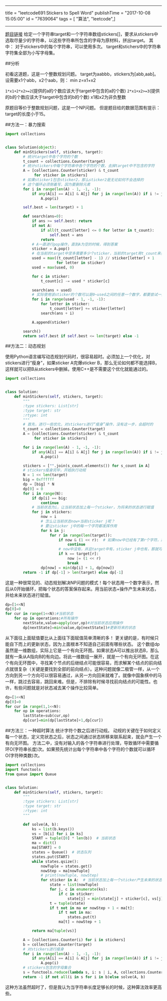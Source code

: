 ------------------
title = "leetcode691:Stickers to Spell Word"
publishTime = "2017-10-08 15:05:00"
id = "7639064"
tags = [ "算法", "leetcode",]

--------------

[题目链接](https://leetcode.com/problems/stickers-to-spell-word/description/)
给定一个字符串target和一个字符串数组stickers[]，要求从stickers中选取尽量少的字符串，以这些字符串所包含的字母为原材料，拼出target。
其中：
对于stickers中的每个字符串，可以使用多次。
target和stichers中的字符串字符集全部为小写字母集。

##分析

初看这道题，这是一个整数规划问题。
target为aabbb，stickers为[abb,aab]。
设需要x1个abb，x2个aab，则：
min z=x1+x2

`1*x1+2*x2>=2`(提供的a的个数应该大于target中包含的a的个数)
`2*x1+x2>=3`(提供的b的个数应该大于target中包含的b的个数)
x1和x2为非负整数

原题目等价于整数规划问题，这是一个NP问题。
但是题目给的数据范围有提示：target的长度小于15。

##方法一：暴力搜索
```python
import collections


class Solution(object):
    def minStickers(self, stickers, target):
        # 统计target中各个字符的个数
        t_count = collections.Counter(target)
        # 统计stickers中每个字符串中各个字符的个数，去掉target中不包含的字符
        A = [collections.Counter(sticker) & t_count
             for sticker in stickers]
        # 如果sticker1包含sticker2，那么sticker2是无论如何不会选择的
        # 这个循环必须倒着写，因为要删除元素
        for i in range(len(A) - 1, -1, -1):
            if any(A[i] == A[i] & A[j] for j in range(len(A)) if i != j):
                A.pop(i)

        self.best = len(target) + 1

        def search(ans=0):
            if ans >= self.best: return
            if not A:
                if all(t_count[letter] <= 0 for letter in t_count):
                    self.best = ans
                return
            # A一直进行pop操作，直到A为空的时候，得到答案
            sticker = A.pop()
            # 在当前的target中至多需要多少个sticker，当前的target用t_count来表示
            used = max((t_count[letter] - 1) // sticker[letter] + 1
                       for letter in sticker)
            used = max(used, 0)

            for c in sticker:
                t_count[c] -= used * sticker[c]

            search(ans + used)
            # 实际使用该sticker的个数可以是0~used之间的任意一个数字，都要尝试一遍
            for i in range(used - 1, -1, -1):
                for letter in sticker:
                    t_count[letter] += sticker[letter]
                search(ans + i)

            A.append(sticker)

        search()
        return self.best if self.best <= len(target) else -1


```
##方法二：动态规划

使用Python语言编写动态规划代码时，很容易超时。必须加上一个优化，对stickers进行“瘦身”，如果sticker A完爆sticker B，那么无论如何都不能选择B，这样就可以把B从stickers中删掉。使用C++是不需要这个优化就能通过的。

```python
import collections


class Solution:
    def minStickers(self, stickers, target):
        """
        :type stickers: List[str]
        :type target: str
        :rtype: int
        """
        # 首先，进行一些优化，对stickers进行“瘦身”操作，没有这一步，会超时的
        t_count = collections.Counter(target)
        A = [collections.Counter(sticker) & t_count
             for sticker in stickers]

        for i in range(len(A) - 1, -1, -1):
            if any(A[i] == A[i] & A[j] for j in range(len(A)) if i != j):
                A.pop(i)

        stickers = ["".join(s_count.elements()) for s_count in A]
        # stickers瘦身完毕，开始执行动规
        N = 1 << len(target)
        big = 0xffffff
        dp = [big] * N
        dp[0] = 0
        for i in range(N):
            if dp[i] == big:
                continue
            # 当前状态为i，让当前状态加上每一个sticker，为将来的状态进行赋值
            for j in stickers:
                now = i
                # 怎么让当前状态now+当前sticker j呢？
                # 要让sticker j中的每一个字符都发挥作用
                for k in j:
                    for r in range(len(target)):
                        if now & (1 << r):  # 如果now中已经有了第r个字符，那就不需要了
                            continue
                        # now中没有，并且target中有，sticker j中也有，那就可以应用字符k了
                        if k == target[r]:
                            now |= (1 << r)
                            break
                dp[now] = min(dp[i] + 1, dp[now])
        return -1 if dp[-1] > len(target) else dp[-1]

```

这是一种很常见的、动态规划解决NP问题的模式！每个状态用一个数字表示，然后从0开始循环，把每个状态的答案保存起来。用当前状态+操作产生未来状态，并给未来状态进行赋值。
```python
dp=[1<<N]
dp[0]=0
for cur in range(1<<N):#当前状态
    for op in operations:#所有操作
        nextState,value=apply(cur,op)#对当前状态应用操作
        dp[nextState]=min(value,dp[nextState])#更新将来的状态

```

从下面往上面赋值要比从上面往下面赋值简单清晰的多！
更关键的是，有时候只能自下而上的更新状态，因为上面根本不知道自己前面有哪些状态。
这个数组dp虽然是一维数组，实际上它是一个有向无环图。如果状态A可以推出状态B，那么就有一条从A指向B的有向边。将此一维数组一展开，就是一个有向无环图。在这个有向无环图中，寻找某个节点的后继结点可能很容易，而求解某个结点的前向结点就很复杂（关键是要找到全部的前向结点）。这种问题就像二极管一样，从一个方向到另一个方向可以很容易通过，从另一方向回来就难了。就像中国象棋中的马一样，跳过去容易，跳回来难。但是，不排除有时候寻找前向结点的可能性。也许，有些问题就是对状态减去某个操作比较简单。
```python
dp=[1<<N]
dp[0]=0 
for cur in range(1,1<<N):
    for op in operations:
        lastState=sub(cur,op)
        dp[cur]=min(dp[lastState]+1,dp[cur])
```

##方法三：一种超时算法
统计字符个数之后进行动规。
动规的关键在于如何定义每一个状态，定义完状态之后，状态之间通过状态转移来联系起来，就会产生一个有向无环图。
方法二中，没有对输入的各个字符串进行处理，导致循环中需要循环O(字符串长度)次。如果预先统计出每个字符串中各个字符的个数就可以循环O(字符种类数)次。
```python
import collections
import functools
from queue import Queue


class Solution:
    def minStickers(self, stickers, target):
        """
        :type stickers: List[str]
        :type target: str
        :rtype: int
        """

        def solve(A, b):
            ks = list(b.keys())
            vs = [b[i] for i in ks]
            START = tuple([0] * len(b))  # 当前状态
            ma = dict()
            ma[START] = 0
            states = Queue()  # 状态队列
            states.put(START)
            while states.qsize():
                nowTuple = states.get()
                nowStep = ma[nowTuple]
                # print(nowTuple, nowStep)
                for sticker in A:  # 当前状态加上每一个sticker产生未来的状态
                    state = list(nowTuple)
                    for j, c in enumerate(ks):
                        if c in sticker:
                            state[j] = min(state[j] + sticker[c], vs[j])
                    t = tuple(state)
                    if t not in ma or nowStep + 1 < ma[t]:
                        if t not in ma:
                            states.put(t)
                        ma[t] = nowStep + 1

            return ma[tuple(vs)]

        A = [collections.Counter(i) for i in stickers]
        b = collections.Counter(target)
        # 对stickers进行瘦身
        for i in range(len(A) - 1, -1, -1):
            if any(A[i] == A[i] & A[j] for j in range(len(A)) if i != j):
                A.pop(i)
        # stickers包含的字母集合
        s = functools.reduce(lambda s, i: s | i, A, collections.Counter())
        return -1 if not all(i in s for i in b)else solve(A, b)
```

这种方法虽然超时了，但是我认为当字符串长度足够长的时候，这种算法效率更高些。
        